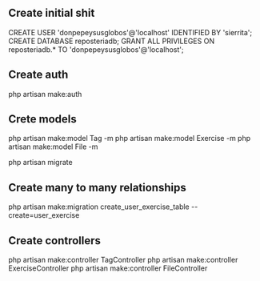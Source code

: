 ## Create initial shit

CREATE USER 'donpepeysusglobos'@'localhost' IDENTIFIED BY 'sierrita';
CREATE DATABASE reposteriadb;
GRANT ALL PRIVILEGES ON reposteriadb.* TO 'donpepeysusglobos'@'localhost';

## Create auth
php artisan make:auth

## Crete models

php artisan make:model Tag -m
php artisan make:model Exercise -m
php artisan make:model File -m

php artisan migrate

## Create many to many relationships

php artisan make:migration create_user_exercise_table --create=user_exercise

## Create controllers

php artisan make:controller TagController
php artisan make:controller ExerciseController
php artisan make:controller FileController


